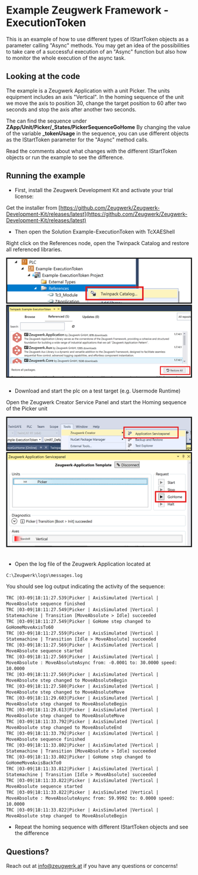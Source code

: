 # Example Zeugwerk Framework - ExecutionToken

This is an example of how to use different types of IStartToken objects as a parameter calling "Async" methods. You may get an idea of the possibilities to take care of a successful execution of an "Async" function but also how to monitor the whole execution of the async task.

## Looking at the code

The example is a Zeugwerk Application with a unit Picker. The units equipment includes an axis "Vertical".
In the homing sequence of the unit we move the axis to position 30, change the target position to 60 after two seconds and stop the axis after another two seconds.

The can find the sequence under **ZApp/Unit/Picker/_States/PickerSequenceGoHome**
By changing the value of the variable **_tokenUsage** in the sequence, you can use different objects as the IStartToken parameter for the "Async" method calls.
  
Read the comments about what changes with the different IStartToken objects or run the example to see the difference.

## Running the example

- First, install the Zeugwerk Development Kit and activate your trial license:

Get the installer from [https://github.com/Zeugwerk/Zeugwerk-Development-Kit/releases/latest](https://github.com/Zeugwerk/Zeugwerk-Development-Kit/releases/latest)

- Then open the Solution Example-ExecutionToken with TcXAEShell

Right click on the References node, open the Twinpack Catalog and restore all referenced libraries.
  
<img src="Images/1_referencesContextMenu.png" alt="image" style="width:500px;height:auto;border-style:solid">
<img src="Images/2_twinpackRestoreAll.png" alt="image" style="width:500px;height:auto;border-style:solid;margin-bottom:10px">
  
- Download and start the plc on a test target (e.g. Usermode Runtime)
  
Open the Zeugwerk Creator Service Panel and start the Homing sequence of the Picker unit
  
<img src="Images/3_startServicepanel.png" alt="image" style="width:500px;height:auto;border-style:solid">
<img src="Images/4_GoHome.png" alt="image" style="width:500px;height:auto;border-style:solid;margin-bottom:20px">

- Open the log file of the Zeugwerk Application located at

```
C:\Zeugwerk\logs\messages.log
```

You should see log output indicating the activity of the sequence:

```
TRC |03-09|18:11:27.539|Picker | AxisSimulated |Vertical | MoveAbsolute sequence finished
TRC |03-09|18:11:27.549|Picker | AxisSimulated |Vertical | Statemachine | Transition [MoveAbsolute > Idle] succeeded
TRC |03-09|18:11:27.549|Picker | GoHome step changed to GoHomeMoveAxisTo60
TRC |03-09|18:11:27.559|Picker | AxisSimulated |Vertical | Statemachine | Transition [Idle > MoveAbsolute] succeeded
TRC |03-09|18:11:27.569|Picker | AxisSimulated |Vertical | MoveAbsolute sequence started
TRC |03-09|18:11:27.569|Picker | AxisSimulated |Vertical | MoveAbsolute : MoveAbsoluteAsync from: -0.0001 to: 30.0000 speed: 10.0000
TRC |03-09|18:11:27.569|Picker | AxisSimulated |Vertical | MoveAbsolute step changed to MoveAbsoluteBegin
TRC |03-09|18:11:27.580|Picker | AxisSimulated |Vertical | MoveAbsolute step changed to MoveAbsoluteMove
TRC |03-09|18:11:29.603|Picker | AxisSimulated |Vertical | MoveAbsolute step changed to MoveAbsoluteBegin
TRC |03-09|18:11:29.613|Picker | AxisSimulated |Vertical | MoveAbsolute step changed to MoveAbsoluteMove
TRC |03-09|18:11:33.792|Picker | AxisSimulated |Vertical | MoveAbsolute step changed to MoveAbsoluteEnd
TRC |03-09|18:11:33.792|Picker | AxisSimulated |Vertical | MoveAbsolute sequence finished
TRC |03-09|18:11:33.802|Picker | AxisSimulated |Vertical | Statemachine | Transition [MoveAbsolute > Idle] succeeded
TRC |03-09|18:11:33.802|Picker | GoHome step changed to GoHomeMoveAxisBackTo0
TRC |03-09|18:11:33.812|Picker | AxisSimulated |Vertical | Statemachine | Transition [Idle > MoveAbsolute] succeeded
TRC |03-09|18:11:33.822|Picker | AxisSimulated |Vertical | MoveAbsolute sequence started
TRC |03-09|18:11:33.822|Picker | AxisSimulated |Vertical | MoveAbsolute : MoveAbsoluteAsync from: 59.9992 to: 0.0000 speed: 10.0000
TRC |03-09|18:11:33.822|Picker | AxisSimulated |Vertical | MoveAbsolute step changed to MoveAbsoluteBegin

```

- Repeat the homing sequence with different IStartToken objects and see the difference


## Questions?

Reach out at [info@zeugwerk.at](mailto:info@zeugwerk.at) if you have any questions or concerns!